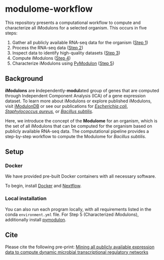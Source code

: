 # modulome-workflow

This repository presents a computational workflow to compute and characterize all iModulons for a selected organism. This occurs in five steps:
1. Gather all publicly available RNA-seq data for the organism ([Step 1](1_download_metadata))
2. Process the RNA-seq data ([Step 2](2_process_data))
3. Inspect data to identify high-quality datasets ([Step 3](3_quality_control))
4. Compute iModulons ([Step 4](4_optICA))
5. Characterize iModulons using [PyModulon](https://github.com/SBRG/pymodulon) ([Step 5](5_characterization))

## Background
**iModulons** are **i**ndependently-**modul**ated group of genes that are computed through Independent Component Analysis (ICA) of a gene expression dataset. To learn more about iModulons or explore published iModulons, visit [iModulonDB](https://imodulondb.org) or see our publications for [*Escherichia coli*](https://www.nature.com/articles/s41467-019-13483-w), [*Staphylococcus aureus*](https://www.pnas.org/content/117/29/17228), or [*Bacillus subtilis*](https://www.nature.com/articles/s41467-020-20153-9).

Here, we introduce the concept of the **Modulome** for an organism, which is the set of all iModulons that can be computed for the organism based on publicly available RNA-seq data. The computational pipeline provides a step-by-step workflow to compute the Modulome for *Bacillus subtilis*.

## Setup

### Docker
We have provided pre-built Docker containers with all necessary software.

To begin, install [Docker](https://docs.docker.com/get-docker/) and [Nextflow](https://www.nextflow.io/).

### Local installation
You can also run each program locally, with all requirements listed in the conda `environment.yml` file. For Step 5 (Characterized iModulons), additionally install [pymodulon](https://pymodulon.readthedocs.io/en/latest/).

## Cite

Please cite the following pre-print: [Mining all publicly available expression data to compute dynamic microbial transcriptional regulatory networks](https://www.biorxiv.org/content/10.1101/2021.07.01.450581v1)
